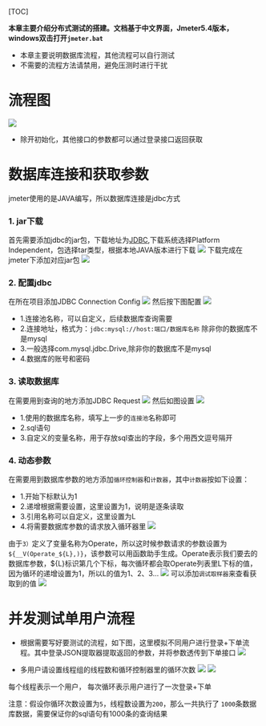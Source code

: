 [TOC]

**本章主要介绍分布式测试的搭建。文档基于中文界面，Jmeter5.4版本，windows双击打开`jmeter.bat`**

- 本章主要说明数据库流程，其他流程可以自行测试
- 不需要的流程方法请禁用，避免压测时进行干扰

# 流程图
![](https://developer-book.leiyangame.com/server/../Public/Uploads/2020-12-31/5fed3273d6fb4.png)

- 除开初始化，其他接口的参数都可以通过登录接口返回获取


# 数据库连接和获取参数


jmeter使用的是JAVA编写，所以数据库连接是jdbc方式
### 1. jar下载
首先需要添加jdbc的jar包，下载地址为[JDBC](https://dev.mysql.com/downloads/connector/j/),下载系统选择Platform Independent，包选择tar类型，根据本地JAVA版本进行下载
![](https://developer-book.leiyangame.com/server/../Public/Uploads/2020-12-31/5fed34a0f4015.png)
下载完成在jmeter下添加对应jar包
![](https://developer-book.leiyangame.com/server/../Public/Uploads/2020-12-31/5fed343c2dcf3.png)

### 2. 配置jdbc
在所在项目添加JDBC Connection Config
![](https://developer-book.leiyangame.com/server/../Public/Uploads/2020-12-31/5fed352abaa71.png)
然后按下图配置
![](https://developer-book.leiyangame.com/server/../Public/Uploads/2020-12-31/5fed35ce13dc7.png)
- 1.连接池名称，可以自定义，后续数据库查询需要
- 2.连接地址，格式为：`jdbc:mysql://host:端口/数据库名称` 除非你的数据库不是mysql
- 3.一般选择com.mysql.jdbc.Drive,除非你的数据库不是mysql
- 4.数据库的账号和密码

### 3. 读取数据库
在需要用到查询的地方添加JDBC Request
![](https://developer-book.leiyangame.com/server/../Public/Uploads/2020-12-31/5fed369e507a1.png)
然后如图设置
![](https://developer-book.leiyangame.com/server/../Public/Uploads/2020-12-31/5fed36f800a83.png)
- 1.使用的数据库名称，填写上一步的`连接池`名称即可
- 2.sql语句
- 3.自定义的变量名称，用于存放sql查出的字段，多个用西文逗号隔开

### 4. 动态参数
在需要用到数据库参数的地方添加`循环控制器`和`计数器`，其中`计数器`按如下设置：
- 1.开始下标默认为1
- 2.递增根据需要设置，这里设置为1，说明是逐条读取
- 3.引用名称可以自定义，这里设置为L
- 4.将需要数据库参数的请求放入循环器里
![](https://developer-book.leiyangame.com/server/../Public/Uploads/2020-12-31/5fed37a696c77.png)

由于`3）`定义了变量名称为Operate，所以这时候参数请求的参数设置为`${__V(Operate_${L},)}`，该参数可以用函数助手生成。Operate表示我们要去的数据库参数，${L}标识第几个下标，每次循环都会取Operate列表里L下标的值，因为循环的递增设置为1，所以L的值为1、2、3...
![](https://developer-book.leiyangame.com/server/../Public/Uploads/2020-12-31/5fed390296faf.png)
可以添加`调试取样器`来查看获取到的值
![](https://developer-book.leiyangame.com/server/../Public/Uploads/2020-12-31/5fed39a592c8f.png)

# 并发测试单用户流程
- 根据需要写好要测试的流程，如下图，这里模拟不同用户进行登录+下单流程。其中登录JSON提取器提取返回的参数，并将参数透传到下单接口
![](https://developer-book.leiyangame.com/server/../Public/Uploads/2020-12-31/5fed3a5b25975.png)

- 多用户请设置线程组的线程数和循环控制器里的循环次数
![](https://developer-book.leiyangame.com/server/../Public/Uploads/2020-12-31/5fed3ae5e96ef.png)
![](https://developer-book.leiyangame.com/server/../Public/Uploads/2020-12-31/5fed3afe9aae6.png)

每个线程表示一个用户， 每次循环表示用户进行了一次登录+下单

注意：假设你循环次数设置为`5`，线程数设置为`200`，那么一共执行了 `1000`条数据库数据，需要保证你的sql语句有1000条的查询结果


